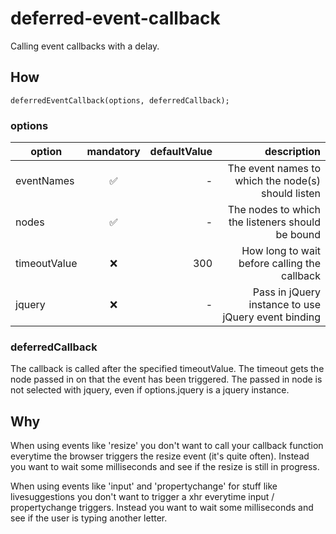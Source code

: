 # deferred-event-callback

Calling event callbacks with a delay.

## How
```
deferredEventCallback(options, deferredCallback);
```

### options
| option        | mandatory            | defaultValue     | description                                         |
| ------------- |:--------------------:| ----------------:|----------------------------------------------------:|
| eventNames    | :white_check_mark:   | -                | The event names to which the node(s) should listen  |
| nodes         | :white_check_mark:   | -                | The nodes to which the listeners should be bound    |
| timeoutValue  | :x:                  | 300              | How long to wait before calling the  callback       |
| jquery        | :x:                  | -                | Pass in jQuery instance to use jQuery event binding |

### deferredCallback
The callback is called after the specified timeoutValue. The timeout gets the node passed in on that the event has been triggered. The passed in node is not selected with jquery, even if options.jquery is a jquery instance.

## Why
When using events like 'resize' you don't want to call your callback function everytime the browser triggers the resize event (it's quite often). Instead you want to wait some milliseconds and see if the resize is still in progress.

When using events like 'input' and 'propertychange' for stuff like livesuggestions you don't want to trigger a xhr everytime input / propertychange triggers. Instead you want to wait some milliseconds and see if the user is typing another letter.
